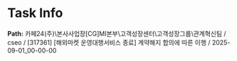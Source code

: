 # Task Info

**Path:** 카페24(주)\본사사업장\[CG]MI본부\고객성장센터\고객성장그룹\관계혁신팀 / cseo / [317361] [해외마켓 운영대행서비스 종료] 계약해지 합의에 따른 이행 / 2025-09-01_00-00-00

